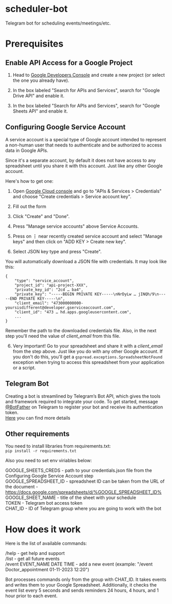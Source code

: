 # scheduler-bot
Telegram bot for scheduling events/meetings/etc.

Prerequisites
==============

Enable API Access for a Google Project
-------------------------------

1. Head to [Google Developers Console](https://console.developers.google.com/) and create a new project (or select the one you already have).

2. In the box labeled "Search for APIs and Services", search for "Google Drive API" and enable it.

3. In the box labeled "Search for APIs and Services", search for "Google Sheets API" and enable it.


Configuring Google Service Account
-------------------------------

A service account is a special type of Google account intended to represent a non-human user that needs to authenticate and be authorized to access data in Google APIs.

Since it's a separate account, by default it does not have access to any spreadsheet until you share it with this account. Just like any other Google account.

Here's how to get one:

1. Open [Google Cloud console](https://console.cloud.google.com/apis/) and go to "APIs & Services > Credentials" and choose "Create credentials > Service account key".

2. Fill out the form

3. Click "Create" and "Done".

4. Press "Manage service accounts" above Service Accounts.

5. Press on **⋮** near recently created service account and select "Manage keys" and then click on "ADD KEY > Create new key".

6. Select JSON key type and press "Create".

You will automatically download a JSON file with credentials. It may look like this:

    {
        "type": "service_account",
        "project_id": "api-project-XXX",
        "private_key_id": "2cd … ba4",
        "private_key": "-----BEGIN PRIVATE KEY-----\nNrDyLw … jINQh/9\n-----END PRIVATE KEY-----\n",
        "client_email": "473000000000-yoursisdifferent@developer.gserviceaccount.com",
        "client_id": "473 … hd.apps.googleusercontent.com",
        ...
    }

Remember the path to the downloaded credentials file. Also, in the next step you'll need the value of *client_email* from this file.

6. Very important! Go to your spreadsheet and share it with a *client_email* from the step above. Just like you do with any other Google account. If you don't do this, you'll get a ``gspread.exceptions.SpreadsheetNotFound`` exception when trying to access this spreadsheet from your application or a script.

Telegram Bot
------------

Creating a bot is streamlined by Telegram’s Bot API, which gives the tools and framework required to integrate your code. To get started, message [@BotFather](https://t.me/botfather) on Telegram to register your bot and receive its authentication token.  
[Here](https://core.telegram.org/bots/#3-how-do-i-create-a-bot) you can find more details 

Other requirements
------------------
You need to install libraries from requirements.txt:  
`pip install -r requirements.txt`

Also you need to set env viriables below:

GOOGLE_SHEETS_CREDS - path to your credentials.json file from the Configuring Google Service Account step  
GOOGLE_SPREADSHEET_ID - spreadsheet ID can be taken from the URL of the document - https://docs.google.com/spreadsheets/d/%GOOGLE_SPREADSHEET_ID%  
GOOGLE_SHEET_NAME - title of the sheet with your schedule  
TOKEN - Telegram bot access token  
CHAT_ID - ID of Telegram group where you are going to work with the bot  

How does it work
================
Here is the list of available commands:

/help - get help and support  
/list - get all future events  
/event EVENT_NAME DATE TIME - add a new event (example: "/event Doctor_appointment 01-11-2023 12:20")  

Bot processes commands only from the group with CHAT_ID. It takes events and writes them to your Google Spreadsheet.
Additionally, it checks the event list every 5 seconds and sends reminders 24 hours, 4 hours, and 1 hour prior to each event.


